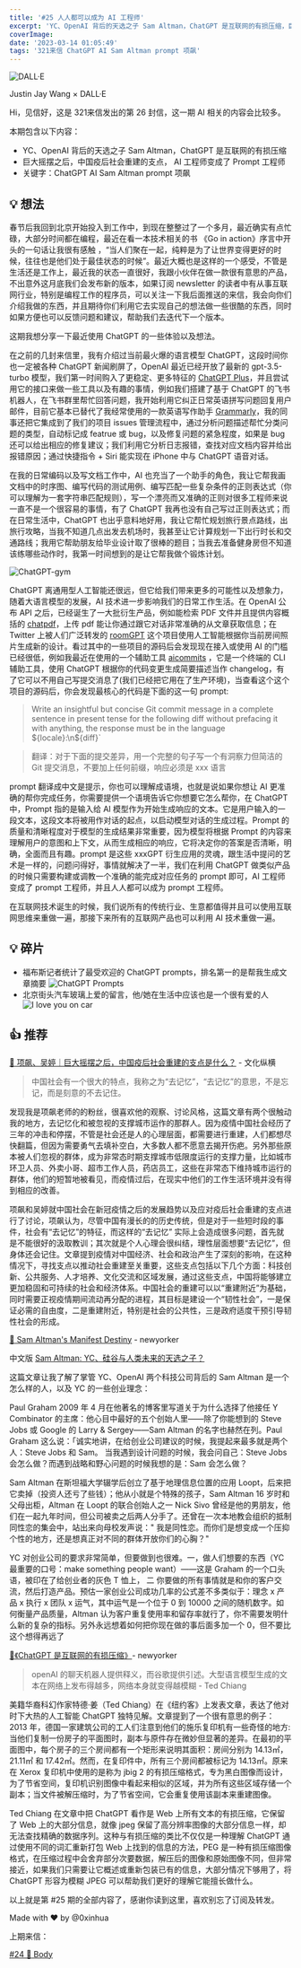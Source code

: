 ```yaml
---
title: '#25 人人都可以成为 AI 工程师'
excerpt: 'YC、OpenAI 背后的天选之子 Sam Altman，ChatGPT 是互联网的有损压缩，巨大摇摆之后，中国疫后社会重建的支点， AI 工程师变成了 Prompt 工程师'
coverImage:
date: '2023-03-14 01:05:49'
tags: '321来信 ChatGPT AI Sam Altman prompt 项飙'
---
```


![DALL·E](https://assets.wuxinhua.com/blog/assets/newsletter/25-dalle.png "DALL·E")

Justin Jay Wang × DALL·E

Hi，见信好，这是 321来信发出的第 26 封信，这一期 AI 相关的内容会比较多。

本期包含以下内容：

- YC、OpenAI 背后的天选之子 Sam Altman，ChatGPT 是互联网的有损压缩
- 巨大摇摆之后，中国疫后社会重建的支点， AI 工程师变成了 Prompt 工程师
- 关键字：ChatGPT AI Sam Altman prompt 项飙

## 💡 想法

春节后我回到北京开始投入到工作中，到现在整整过了一个多月，最近确实有点忙碌，大部分时间都在编程，最近在看一本技术相关的书 《Go in action》序言中开头的一句话让我很有感触 ，“当人们聚在一起，纯粹是为了让世界变得更好的时候，往往也是他们处于最佳状态的时候”。最近大概也是这样的一个感受，不管是生活还是工作上，最近我的状态一直很好，我跟小伙伴在做一款很有意思的产品，不出意外这月底我们会发布新的版本，如果订阅 newsletter 的读者中有从事互联网行业，特别是编程工作的程序员，可以关注一下我后面推送的来信，我会向你们介绍我做的东西，并且期待你们利用它去实现自己的想法做一些很酷的东西，同时如果方便也可以反馈问题和建议，帮助我们去迭代下一个版本。

这期我想分享一下最近使用 ChatGPT 的一些体验以及想法。

在之前的几封来信里，我有介绍过当前最火爆的语言模型 ChatGPT，这段时间你也一定被各种 ChatGPT 新闻刷屏了，OpenAI 最近已经开放了最新的 gpt-3.5-turbo 模型，我们第一时间购入了更稳定、更多特征的 [ChatGPT Plus](https://openai.com/blog/chatgpt-plus)，并且尝试用它的接口来做一些工具以及有趣的事情，例如我们搭建了基于 ChatGPT 的飞书机器人，在飞书群里帮忙回答问题，我开始利用它纠正日常英语拼写问题回复用户邮件，目前它基本已替代了我经常使用的一款英语写作助手 [Grammarly](https://app.grammarly.com/)，我的同事还把它集成到了我们的项目 issues 管理流程中，通过分析问题描述帮忙分类问题的类型，自动标记成 featrue 或 bug，以及修复问题的紧急程度，如果是 bug 还可以给出相应的修复建议；我们利用它分析日志报错，查找对应文档内容并给出报错原因；通过快捷指令 + Siri 能实现在 iPhone 中与 ChatGPT 语音对话。

在我的日常编码以及写文档工作中，AI 也充当了一个助手的角色，我让它帮我画文档中的时序图、编写代码的测试用例、编写匹配一些复杂条件的正则表达式（你可以理解为一套字符串匹配规则），写一个漂亮而又准确的正则对很多工程师来说一直不是一个很容易的事情，有了 ChatGPT 我再也没有自己写过正则表达式；而在日常生活中，ChatGPT 也出乎意料地好用，我让它帮忙规划旅行景点路线，出旅行攻略，当我不知道几点出发去机场时，我甚至让它计算规划一下出行时长和交通路线；我用它帮助朋友给毕业设计取了很棒的题目；当我去准备健身房但不知道该练哪些动作时，我第一时间想到的是让它帮我做个锻炼计划。

![ChatGPT-gym](https://assets.wuxinhua.com/blog/assets/newsletter/25-gym.png "ChatGPT")

ChatGPT 离通用型人工智能还很远，但它给我们带来更多的可能性以及想象力，随着大语言模型的发展，AI 技术进一步影响我们的日常工作生活。在 OpenAI 公布 API 之后，已经诞生了一大批衍生产品，例如能检索 PDF 文件并且提供内容概括的 [chatpdf](https://www.chatpdf.com/)，上传 pdf 能让你通过跟它对话非常准确的从文章获取信息；在 Twitter 上被人们广泛转发的 [roomGPT](https://www.roomgpt.io/) 这个项目使用人工智能根据你当前房间照片生成新的设计。看过其中的一些项目的源码后会发现现在接入或使用 AI 的门槛已经很低，例如我最近在使用的一个辅助工具 [aicommits](https://github.com/Nutlope/aicommits#readme) ，它是一个终端的 CLI 辅助工具，使用 ChatGPT 根据你的代码变更生成简要描述当作 changelog，有了它可以不用自己写提交消息了(我们已经把它用在了生产环境)，当查看这个这个项目的源码后，你会发现最核心的代码是下面的这一句 prompt:

> Write an insightful but concise Git commit message in a complete sentence in present tense for the following diff without prefacing it with anything, the response must be in the language ${locale}:\n${diff}`

> 翻译：对于下面的提交差异，用一个完整的句子写一个有洞察力但简洁的 Git 提交消息，不要加上任何前缀，响应必须是 xxx 语言

prompt 翻译成中文是提示，你也可以理解成语境，也就是说如果你想让 AI 更准确的帮你完成任务，你需要提供一个语境告诉它你想要它怎么帮你，在 ChatGPT 中，Prompt 指的是输入给 AI 模型作为开始生成响应的文本。它是用户输入的一段文本，这段文本将被用作对话的起点，以启动模型对话的生成过程。Prompt 的质量和清晰程度对于模型的生成结果非常重要，因为模型将根据 Prompt 的内容来理解用户的意图和上下文，从而生成相应的响应，它将决定你的答案是否清晰，明确，全面而且有趣。prompt 是这些 xxxGPT 衍生应用的灵魂，跟生活中提问的艺术是一样的，问题问得好，事情就解决了一半，我们在利用 ChatGPT 做类似产品的时候只需要构建或调教一个准确的能完成对应任务的 prompt 即可，AI 工程师变成了 prompt 工程师，并且人人都可以成为 prompt 工程师。

在互联网技术诞生的时候，我们说所有的传统行业、生意都值得并且可以使用互联网思维来重做一遍，那接下来所有的互联网产品也可以利用 AI 技术重做一遍。

## 💡 碎片

- 福布斯记者统计了最受欢迎的 ChatGPT prompts，排名第一的是帮我生成文章摘要
![ChatGPT Prompts](https://assets.wuxinhua.com/blog/assets/newsletter/25-prompts.jpeg "ChatGPT Prompts")
- 北京街头汽车玻璃上爱的留言，他/她在生活中应该也是一个很有爱的人
![I love you on car](https://assets.wuxinhua.com/blog/assets/newsletter/25-love.png "I love you on car")

## 👍 推荐

[📃 项飙、吴婷｜巨大摇摆之后，中国疫后社会重建的支点是什么？](https://mp.weixin.qq.com/s/fwP17uscQ6771b--jgWxuw) -  文化纵横

> 中国社会有一个很大的特点，我称之为“去记忆”，“去记忆”的意思，不是忘记，而是刻意的不去记住。

发现我是项飙老师的的粉丝，很喜欢他的观察、讨论风格，这篇文章有两个很触动我的地方，去记忆化和被忽视的支撑城市运作的那群人。因为疫情中国社会经历了三年的冲击和停摆，不管是社会还是人的心理层面，都需要进行重建，人们都想尽快翻篇，但因为需要勇气去填补空白，大多数人都不愿意去揭开伤疤。另外那些原本被人们忽视的群体，成为非常态时期支撑城市低限度运行的支撑力量，比如城市环卫人员、外卖小哥、超市工作人员，药店员工，这些在非常态下维持城市运行的群体，他们的短暂地被看见，而疫情过后，在现实中他们的工作生活环境并没有得到相应的改善。

项飙和吴婷就中国社会在新冠疫情之后的发展趋势以及应对疫后社会重建的支点进行了讨论，项飙认为，尽管中国有漫长的的历史传统，但是对于一些短时段的事件，社会有“去记忆”的特征，而这样的“去记忆” 实际上会造成很多问题，首先就是不能很好的汲取教训；其次就是个人心理会很纠结，理性层面想要“去记忆”，但身体还会记住。文章提到疫情对中国经济、社会和政治产生了深刻的影响，在这种情况下，寻找支点以推动社会重建至关重要，这些支点包括以下几个方面：科技创新、公共服务、人才培养、文化交流和区域发展，通过这些支点，中国将能够建立更加稳固和可持续的社会和经济体系。中国社会的重建可以以“重建附近”为基础，同时需要正视疫情期间流动再分配的进程，其目标是建设一个“韧性社会”，一是保证必需的自由度，二是重建附近，特别是社会的公共性，三是政府适度干预引导韧性社会的形成。

[📃 Sam Altman's Manifest Destiny](http://www.newyorker.com/magazine/2016/10/10/sam-altmans-manifest-destiny) - newyorker

中文版 [Sam Altman: YC、硅谷与人类未来的天选之子？](https://mp.weixin.qq.com/s/NDtAcGJ2NKKu5iFNXR4u9g)

这篇文章让我了解了掌管 YC、OpenAI 两个科技公司背后的 Sam Altman 是一个怎么样的人，以及 YC 的一些创业理念：

Paul Graham 2009 年 4 月在他著名的博客里写道关于为什么选择了他接任 Y Combinator 的主席：他心目中最好的五个创始人里——除了你能想到的 Steve Jobs 或 Google 的 Larry & Sergey——Sam Altman 的名字也赫然在列。Paul Graham 这么说：「诚实地讲，在给创业公司建议的时候，我提起来最多就是两个人：Steve Jobs 和 Sam。 当我遇到设计问题的时候，我会问自己：Steve Jobs 会怎么做？而遇到战略和野心问题的时候我想的是：Sam 会怎么做？

Sam Altman 在斯坦福大学辍学后创立了基于地理信息位置的应用 Loopt，后来把它卖掉（投资人还亏了些钱）；他从小就是个特殊的孩子，Sam Altman 16 岁时和父母出柜，Altman 在 Loopt 的联合创始人之一 Nick Sivo 曾经是他的男朋友，他们在一起九年时间，但公司被卖之后两人分手了。还曾在一次本地教会组织的抵制同性恋的集会中，站出来向母校发声说：" 我是同性恋。而你们是想变成一个压抑个性的地方，还是想真正对不同的群体开放你们的心胸？"

YC 对创业公司的要求非常简单，但要做到也很难。一，做人们想要的东西（YC 最重要的口号：make something people want）——这是 Graham 的一个口头语，被印在了给创业者的灰色 T 恤上， 二 你要做的所有事情就是和你的客户交流，然后打造产品。预估一家创业公司成功几率的公式差不多类似于：理念 x 产品 x 执行 x 团队 x 运气，其中运气是一个位于 0 到 10000 之间的随机数字。如何衡量产品质量，Altman 认为客户重复使用率和留存率就行了，你不需要发明什么新的复杂的指标。另外永远想着如何把你现在做的事后面多加一个 0，但不要比这个想得再远了

[📃《ChatGPT 是互联网的有损压缩》](https://www.newyorker.com/tech/annals-of-technology/chatgpt-is-a-blurry-jpeg-of-the-web)-  newyorker

> openAI 的聊天机器人提供释义，而谷歌提供引述。大型语言模型生成的文本在网络上发布得越多，网络本身就变得越模糊  - Ted Chiang

美籍华裔科幻作家特德·姜（Ted  Chiang）在《纽约客》上发表文章，表达了他对时下大热的人工智能 ChatGPT 独特见解。文章提到了一个很有意思的例子： 2013 年，德国一家建筑公司的工人们注意到他们的施乐复印机有一些奇怪的地方:当他们复制一份房子的平面图时，副本与原件存在微妙但显著的差异。在最初的平面图中，每个房子的三个房间都有一个矩形来说明其面积：房间分别为 14.13㎡，21.11㎡ 和 17.42㎡。然而，在复印件中，所有三个房间都被标记为 14.13㎡。原来在 Xerox 复印机中使用的是称为 jbig 2 的有损压缩格式，专为黑白图像而设计，为了节省空间，复印机识别图像中看起来相似的区域，并为所有这些区域存储一个副本；当文件被解压缩时，为了节省空间，它会重复使用该副本来重建图像。

Ted Chiang 在文章中把 ChatGPT 看作是 Web 上所有文本的有损压缩，它保留了 Web 上的大部分信息，就像 jpeg 保留了高分辨率图像的大部分信息一样，却无法查找精确的数据序列。这种与有损压缩的类比不仅仅是一种理解 ChatGPT 通过使用不同的词汇重新打包 Web 上找到的信息的方法，PEG 是一种有损压缩图像格式，在压缩过程中会舍弃部分次要数据，解压后的图像和原始图像不同，但非常接近，如果我们只需要让它概述或重新包装已有的信息，大部分情况下够用了，将 ChatGPT 形容为模糊 JPEG 可以帮助我们更好的理解它能擅长做什么。

以上就是第 #25 期的全部内容了，感谢你读到这里，喜欢别忘了订阅及转发。

Made with ❤️ by @0xinhua

上期来信：

[#24 👀 Body](https://321laixin.zhubai.love/posts/2228947882437378048)
